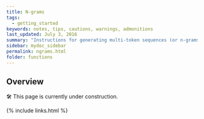 ```yaml
---
title: N-grams
tags:
  - getting_started
keywords: notes, tips, cautions, warnings, admonitions
last_updated: July 3, 2016
summary: "Instructions for generating multi-token sequences (or n-grams) using DocuScope CA.."
sidebar: mydoc_sidebar
permalink: ngrams.html
folder: functions
---
```


## Overview

<a>&#128736;</a> This page is currently under construction.

{% include links.html %}
